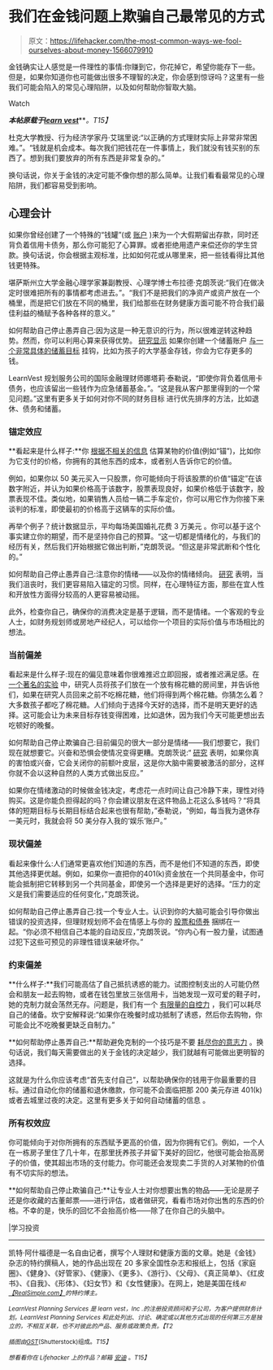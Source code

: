# 我们在金钱问题上欺骗自己最常见的方式

> 原文：<https://lifehacker.com/the-most-common-ways-we-fool-ourselves-about-money-1566079910>

金钱确实让人感觉是一件理性的事情:你赚到它，你花掉它，希望你能存下一些。但是，如果你知道你也可能做出很多不理智的决定，你会感到惊讶吗？这里有一些我们可能会陷入的常见心理陷阱，以及如何帮助你智取大脑。

Watch

***本帖原载于***[***learn vest***](http://www.learnvest.com/2014/04/fool-ourselves-about-money/)***。*T15】**

杜克大学教授、行为经济学家丹·艾瑞里说:“以正确的方式理财实际上非常非常困难。”。“钱就是机会成本。每次我们把钱花在一件事情上，我们就没有钱买别的东西了。想到我们要放弃的所有东西是非常复杂的。”

换句话说，你关于金钱的决定可能不像你想的那么简单。让我们看看最常见的心理陷阱，我们都容易受到影响。

## 心理会计

如果你曾经创建了一个特殊的“钱罐”(或 [账户](http://www.learnvest.com/knowledge-center/bankrate-money-market-interest-rate-calculator/) )来为一个大假期留出存款，同时还背负着信用卡债务，那么你可能犯了心算罪。或者拒绝用遗产来偿还你的学生贷款。换句话说，你会根据主观标准，比如如何花或从哪里来，把一些钱看得比其他钱更特殊。

堪萨斯州立大学金融心理学家兼副教授、心理学博士布拉德·克朗茨说:“我们在做决定时很难把所有的事情都考虑进去。”。“我们不是把我们的净资产或资产放在一个桶里，而是把它们放在不同的桶里，我们给那些在财务健康方面可能不符合我们最佳利益的桶赋予各种各样的意义。”

如何帮助自己停止愚弄自己:因为这是一种无意识的行为，所以很难逆转这种趋势。然而，你可以利用心算来获得优势。 [研究显示](http://www.learnvest.com/2013/11/open-a-savings-account-for-kids/) 如果你创建一个储蓄账户 [与一个非常具体的储蓄目标](http://twocents.lifehacker.com/the-best-place-to-park-your-money-based-on-your-saving-1543781226) 挂钩，比如为孩子的大学基金存钱，你会为它存更多的钱。

LearnVest 规划服务公司的国际金融理财师娜塔莉·泰勒说，“即使你背负着信用卡债务，也应该留出一些钱作为应急储蓄基金。”。“这是我从客户那里得到的一个常见问题。”这里有更多关于如何对你不同的财务目标 进行优先排序的方法，比如退休、债务和储蓄。

### 锚定效应

**看起来是什么样子:**你 [根据不相关的信息](http://lifehacker.com/how-your-brain-corrupts-your-shopping-choices-5968125) 估算某物的价值(例如“锚”)，比如你为它支付的价格，你拥有的其他东西的成本，或者别人告诉你它的价值。

例如，如果你以 50 美元买入一只股票，你可能倾向于将该股票的价值“锚定”在该数字附近，并认为如果价格高于该数字，股票表现良好，如果价格低于该数字，股票表现不佳。类似地，如果销售人员给一辆二手车定价，你可以用它作为你接下来谈判的标准，即使最初的价格高于这辆车的实际价值。

再举个例子？统计数据显示，平均每场美国婚礼花费 3 万美元 。你可以基于这个事实建立你的期望，而不是坚持你自己的预算。“这一切都是情绪化的，与我们的经历有关，然后我们开始根据它做出判断，”克朗茨说。“但这是非常武断和个性化的。”

如何帮助自己停止愚弄自己:注意你的情绪——以及你的情绪倾向。 [研究](http://psycnet.apa.org/index.cfm?fa=buy.optionToBuy&id=2012-03639-004) 表明，当我们沮丧时，我们更容易陷入锚定的习惯。同样，在心理特征方面，那些在宜人性和开放性方面得分较高的人更容易被动摇。

此外，检查你自己，确保你的消费决定是基于逻辑，而不是情绪。一个客观的专业人士，如财务规划师或房地产经纪人，可以给你一个项目的实际价值与市场相比的想法。

### 当前偏差

看起来是什么样子:现在的偏见意味着你很难推迟立即回报，或者推迟满足感。在 [一个著名的实验](http://healthland.time.com/2011/09/06/the-secrets-of-self-control-the-marshmallow-test-40-years-later/) 中，研究人员将孩子们放在一个放有棉花糖的房间里，并告诉他们，如果在研究人员回来之前不吃棉花糖，他们将得到两个棉花糖。你猜怎么着？大多数孩子都吃了棉花糖。人们倾向于选择今天好的选择，而不是明天更好的选择。这可能会让为未来目标存钱变得困难，比如退休，因为我们今天可能更想出去吃顿好的晚餐。

如何帮助自己停止欺骗自己:目前偏见的很大一部分是情绪——我们想要它，我们现在就想要它。兴奋和恐惧会使情况变得更糟。克朗茨说:“ [研究](http://www.scientificamerican.com/article/this-is-your-brain-in-meltdown/) 表明，如果你真的害怕或兴奋，它会关闭你的前额叶皮层，这是你大脑中需要被激活的部分，这样你就不会以这种自然的人类方式做出反应。”

如果你在情绪激动的时候做金钱决定，考虑花一点时间让自己冷静下来，理性对待购买。这是你能负担得起的吗？你会建议朋友在这件物品上花这么多钱吗？“将具体的短期目标与长期目标结合起来也很有帮助，”泰勒说，“例如，每当我为退休存一美元时，我就会将 50 美分存入我的‘娱乐’账户。”

### 现状偏差

看起来像什么:人们通常更喜欢他们知道的东西，而不是他们不知道的东西，即使其他选择更优越。例如，如果你一直把你的401(k)资金放在一个共同基金中，你可能会抵制把它转移到另一个共同基金，即使另一个选择是更好的选择。“压力的定义是我们需要适应的任何变化，”克朗茨说。

如何帮助自己停止愚弄自己:找一个专业人士。认识到你的大脑可能会引导你做出错误的投资选择，但理财规划师不会在情感上与你的 [股票和债券](http://www.learnvest.com/knowledge-center/stocks-bonds-funds-whats-the-difference/) 捆绑在一起。“你必须不相信自己本能的自动反应，”克朗茨说。“你内心有一股力量，试图通过犯下这些可预见的非理性错误来破坏你。”

### 约束偏差

**什么样子:**我们可能高估了自己抵抗诱惑的能力。试图控制支出的人可能仍然会和朋友一起去购物，或者在钱包里放三张信用卡，当她发现一双可爱的鞋子时，她的克制力就会荡然无存。问题是，我们有一个 [有限量的自控力](http://lifehacker.com/how-self-control-works-and-how-to-boost-your-willpower-5802572) ，我们可以耗尽自己的储备。坎宁安解释说:“如果你在晚餐时成功抵制了诱惑，然后你去购物，你可能会比不吃晚餐更缺乏自制力。”

**如何帮助停止愚弄自己:**帮助避免克制的一个技巧是不要 [耗尽你的意志力](http://www.learnvest.com/2012/06/4-ways-willpower-affects-your-finances-and-how-to-increase-it/) 。换句话说，我们每天需要做出的关于金钱的决定越少，我们就越有可能做出更明智的选择。

这就是为什么你应该考虑“首先支付自己”，以帮助确保你的钱用于你最重要的目标。通过自动化你的储蓄和退休缴款，你可能不会面临把那 200 美元存进 401(k)或者去城里过夜的决定。这里有更多关于如何自动储蓄的信息 。

### 所有权效应

你可能倾向于对你所拥有的东西赋予更高的价值，因为你拥有它们。例如，一个人在一栋房子里住了几十年，在那里抚养孩子并留下美好的回忆，他很可能会抬高房子的价值，使其超出市场的支付能力。你可能还会发现卖二手货的人对某物的价值有不切实际的想法。

**如何帮助自己停止欺骗自己:**让专业人士对你想要出售的物品——无论是房子还是你收藏的古董邮票——进行评估，或者做研究，看看市场对你出售的东西的价格。不幸的是，快乐的回忆不会抬高价格——除了在你自己的头脑中。

|学习投资

* * *

凯特·阿什福德是一名自由记者，撰写个人理财和健康方面的文章。她是《金钱》杂志的特约撰稿人，她的作品出现在 20 多家全国性杂志和报纸上，包括《家庭圈》、《健身》、《好管家》、《健康》、《更多》、《游行》、《父母》、《真正简单》、《红皮书》、《自我》、《形体》、《妇女节》和《女性健康》。在网上，她是美国在线[<small></small>](http://www.lemondrop.com/bloggers/kate-ashford)*<small>*和*</small>[<small>*【RealSimple.com】*</small>](http://simplystated.realsimple.com/tag/kate-ashford/)<small>*的特约博主。*</small>*

*<small>*LearnVest Planning Services 是 learn vest，Inc .的注册投资顾问和子公司，为客户提供财务计划。LearnVest Planning Services 和此处列出、讨论、确定或以其他方式出现的任何第三方是独立的，不相互关联，也不对彼此的产品、服务或政策负责。【T2*</small>* 

*<small>*插图由*</small>[<small>*GST*</small>](http://www.shutterstock.com/pic.mhtml?id=175420247&src=id)<small>*(Shutterstock)组成。*T15】</small>*

*<small>*想看看你在 Lifehacker 上的作品？邮箱*</small> [<small>*安迪*</small>](mailto:andy@lifehacker.com) <small>*。*T15】</small>*